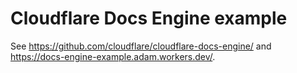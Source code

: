 # Cloudflare Docs Engine example

See https://github.com/cloudflare/cloudflare-docs-engine/ and https://docs-engine-example.adam.workers.dev/.

